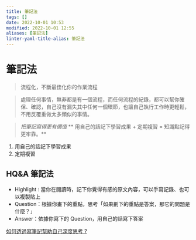 ```yaml
---
title: 筆記法
tags: []
date: 2022-10-01 10:53
modified: 2022-10-01 12:55
aliases: [筆記法]
linter-yaml-title-alias: 筆記法
---
```


# 筆記法

> 流程化，不斷最佳化你的作業流程


> 處理任何事情，無非都是有一個流程，而任何流程的紀錄，都可以幫你確保、確認，自己沒有漏失其中任何一個環節，也讓自己執行工作時更輕鬆，不用反覆重做太多類似的事情。


> *把筆記寫得更有價值*
> ** 用自己的話記下學習成果 + 定期複習 = 知識點記得更牢靠。**
1. 用自己的話記下學習成果
2. 定期複習

## HQ&A 筆記法

- Highlight : 當你在閱讀時，記下你覺得有感的原文內容，可以手寫記錄、也可以複製貼上
- Question：根據你畫下的重點，思考「如果劃下的重點是答案，那它的問題是什麼？」
- Answer：依據你寫下的 Question，用自己的話寫下答案

[如何透過寫筆記幫助自己深度思考 ?  ](https://ithelp.ithome.com.tw/articles/10275705)
